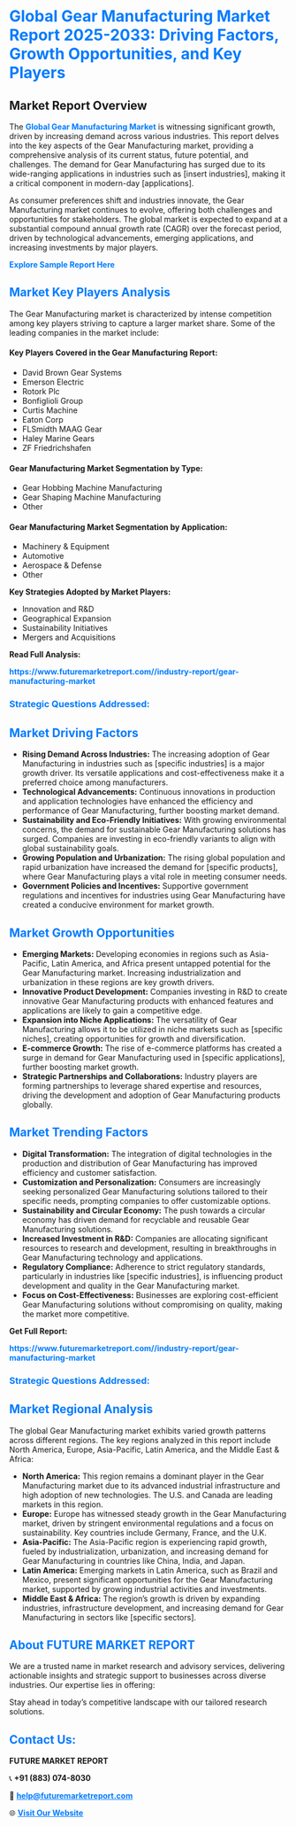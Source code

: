 <h1 style="color: #007BFF;">Global Gear Manufacturing Market Report 2025-2033: Driving Factors, Growth Opportunities, and Key Players</h1>

<section id="overview">
<h2>Market Report Overview</h2>
<p>The <a href="https://www.futuremarketreport.com//industry-report/gear-manufacturing-market" style="color: #007BFF; text-decoration: none;"><strong>Global Gear Manufacturing Market</strong></a> is witnessing significant growth, driven by increasing demand across various industries. This report delves into the key aspects of the Gear Manufacturing market, providing a comprehensive analysis of its current status, future potential, and challenges. The demand for Gear Manufacturing has surged due to its wide-ranging applications in industries such as [insert industries], making it a critical component in modern-day [applications].</p>
<p>As consumer preferences shift and industries innovate, the Gear Manufacturing market continues to evolve, offering both challenges and opportunities for stakeholders. The global market is expected to expand at a substantial compound annual growth rate (CAGR) over the forecast period, driven by technological advancements, emerging applications, and increasing investments by major players.</p>
</section>

<section id="overview">
<p><a href="https://www.futuremarketreport.com//request-sample/reportId=51679" style="color: #007BFF; text-decoration: none;"><strong>Explore Sample Report Here</strong></a></p>
</section>

<section id="key-players">
<h2 style="color: #007BFF;">Market Key Players Analysis</h2>
<p>The Gear Manufacturing market is characterized by intense competition among key players striving to capture a larger market share. Some of the leading companies in the market include:</p>
<h4>Key Players Covered in the Gear Manufacturing Report:</h4>
<ul><li>David Brown Gear Systems</li><li>Emerson Electric</li><li>Rotork Plc</li><li>Bonfiglioli Group</li><li>Curtis Machine</li><li>Eaton Corp</li><li>FLSmidth MAAG Gear</li><li>Haley Marine Gears</li><li>ZF Friedrichshafen</li></ul>
<h4>Gear Manufacturing Market Segmentation by Type:</h4>
<ul><li>Gear Hobbing Machine Manufacturing</li><li>Gear Shaping Machine Manufacturing</li><li>Other</li></ul>

<h4>Gear Manufacturing Market Segmentation by Application:</h4>
<ul><li>Machinery &amp; Equipment</li><li>Automotive</li><li>Aerospace &amp; Defense</li><li>Other</li></ul>
<p><strong>Key Strategies Adopted by Market Players:</strong></p>
<ul>
<li>Innovation and R&D</li>
<li>Geographical Expansion</li>
<li>Sustainability Initiatives</li>
<li>Mergers and Acquisitions</li>
</ul>
</section>

<section>
<p><strong>Read Full Analysis: </strong></p><a href="https://www.futuremarketreport.com//industry-report/gear-manufacturing-market" style="color: #007BFF; text-decoration: none;"><strong>https://www.futuremarketreport.com//industry-report/gear-manufacturing-market</strong></a>
<h3 style="color: #007BFF;">Strategic Questions Addressed:</h3>
</section>

<section id="driving-factors">
<h2 style="color: #007BFF;">Market Driving Factors</h2>
<ul>
<li><strong>Rising Demand Across Industries:</strong> The increasing adoption of Gear Manufacturing in industries such as [specific industries] is a major growth driver. Its versatile applications and cost-effectiveness make it a preferred choice among manufacturers.</li>
<li><strong>Technological Advancements:</strong> Continuous innovations in production and application technologies have enhanced the efficiency and performance of Gear Manufacturing, further boosting market demand.</li>
<li><strong>Sustainability and Eco-Friendly Initiatives:</strong> With growing environmental concerns, the demand for sustainable Gear Manufacturing solutions has surged. Companies are investing in eco-friendly variants to align with global sustainability goals.</li>
<li><strong>Growing Population and Urbanization:</strong> The rising global population and rapid urbanization have increased the demand for [specific products], where Gear Manufacturing plays a vital role in meeting consumer needs.</li>
<li><strong>Government Policies and Incentives:</strong> Supportive government regulations and incentives for industries using Gear Manufacturing have created a conducive environment for market growth.</li>
</ul>
</section>

<section id="growth-opportunities">
<h2 style="color: #007BFF;">Market Growth Opportunities</h2>
<ul>
<li><strong>Emerging Markets:</strong> Developing economies in regions such as Asia-Pacific, Latin America, and Africa present untapped potential for the Gear Manufacturing market. Increasing industrialization and urbanization in these regions are key growth drivers.</li>
<li><strong>Innovative Product Development:</strong> Companies investing in R&D to create innovative Gear Manufacturing products with enhanced features and applications are likely to gain a competitive edge.</li>
<li><strong>Expansion into Niche Applications:</strong> The versatility of Gear Manufacturing allows it to be utilized in niche markets such as [specific niches], creating opportunities for growth and diversification.</li>
<li><strong>E-commerce Growth:</strong> The rise of e-commerce platforms has created a surge in demand for Gear Manufacturing used in [specific applications], further boosting market growth.</li>
<li><strong>Strategic Partnerships and Collaborations:</strong> Industry players are forming partnerships to leverage shared expertise and resources, driving the development and adoption of Gear Manufacturing products globally.</li>
</ul>
</section>

<section id="trending-factors">
<h2 style="color: #007BFF;">Market Trending Factors</h2>
<ul>
<li><strong>Digital Transformation:</strong> The integration of digital technologies in the production and distribution of Gear Manufacturing has improved efficiency and customer satisfaction.</li>
<li><strong>Customization and Personalization:</strong> Consumers are increasingly seeking personalized Gear Manufacturing solutions tailored to their specific needs, prompting companies to offer customizable options.</li>
<li><strong>Sustainability and Circular Economy:</strong> The push towards a circular economy has driven demand for recyclable and reusable Gear Manufacturing solutions.</li>
<li><strong>Increased Investment in R&D:</strong> Companies are allocating significant resources to research and development, resulting in breakthroughs in Gear Manufacturing technology and applications.</li>
<li><strong>Regulatory Compliance:</strong> Adherence to strict regulatory standards, particularly in industries like [specific industries], is influencing product development and quality in the Gear Manufacturing market.</li>
<li><strong>Focus on Cost-Effectiveness:</strong> Businesses are exploring cost-efficient Gear Manufacturing solutions without compromising on quality, making the market more competitive.</li>
</ul>
</section>

<section>
<p><strong>Get Full Report: </strong></p><a href="https://www.futuremarketreport.com//industry-report/gear-manufacturing-market" style="color: #007BFF; text-decoration: none;"><strong>https://www.futuremarketreport.com//industry-report/gear-manufacturing-market</strong></a>
<h3 style="color: #007BFF;">Strategic Questions Addressed:</h3>
</section>


<section id="regional-analysis">
<h2 style="color: #007BFF;">Market Regional Analysis</h2>
<p>The global Gear Manufacturing market exhibits varied growth patterns across different regions. The key regions analyzed in this report include North America, Europe, Asia-Pacific, Latin America, and the Middle East & Africa:</p>
<ul>
<li><strong>North America:</strong> This region remains a dominant player in the Gear Manufacturing market due to its advanced industrial infrastructure and high adoption of new technologies. The U.S. and Canada are leading markets in this region.</li>
<li><strong>Europe:</strong> Europe has witnessed steady growth in the Gear Manufacturing market, driven by stringent environmental regulations and a focus on sustainability. Key countries include Germany, France, and the U.K.</li>
<li><strong>Asia-Pacific:</strong> The Asia-Pacific region is experiencing rapid growth, fueled by industrialization, urbanization, and increasing demand for Gear Manufacturing in countries like China, India, and Japan.</li>
<li><strong>Latin America:</strong> Emerging markets in Latin America, such as Brazil and Mexico, present significant opportunities for the Gear Manufacturing market, supported by growing industrial activities and investments.</li>
<li><strong>Middle East & Africa:</strong> The region’s growth is driven by expanding industries, infrastructure development, and increasing demand for Gear Manufacturing in sectors like [specific sectors].</li>
</ul>
</section>

<footer>
<h2 style="color: #007BFF;">About FUTURE MARKET REPORT</h2>
<p>We are a trusted name in market research and advisory services, delivering actionable insights and strategic support to businesses across diverse industries. Our expertise lies in offering:</p>

<p>Stay ahead in today’s competitive landscape with our tailored research solutions.</p>

<h2 style="color: #007BFF;">Contact Us:</h2>
<p><strong>FUTURE MARKET REPORT</strong></p>
<p>📞 <strong>+91 (883) 074-8030</strong></p>
<p>📧 <strong><a href="mailto:help@futuremarketreport.com" style="color: #007BFF;">help@futuremarketreport.com</a></strong></p>
<p>🌐 <strong><a href="https://www.futuremarketreport.com/" style="color: #007BFF;">Visit Our Website</a></strong></p>
</footer>